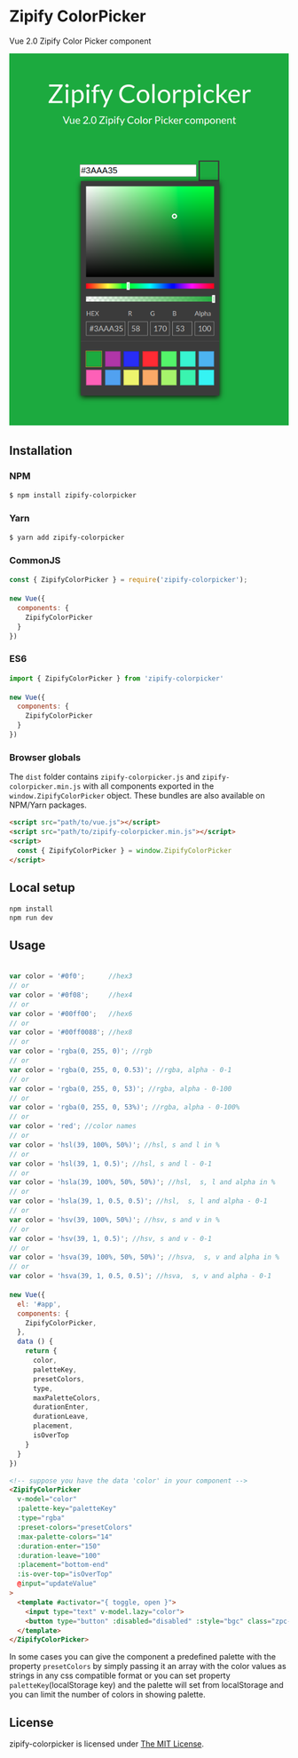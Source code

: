 # Zipify ColorPicker

Vue 2.0 Zipify Color Picker component

![intro](./intro.png)

## Installation

### NPM
```bash
$ npm install zipify-colorpicker
```

### Yarn
```bash
$ yarn add zipify-colorpicker
```

### CommonJS
```js
const { ZipifyColorPicker } = require('zipify-colorpicker');

new Vue({
  components: {
    ZipifyColorPicker
  }
})
```

### ES6
```js
import { ZipifyColorPicker } from 'zipify-colorpicker'

new Vue({
  components: {
    ZipifyColorPicker
  }
})
```

### Browser globals
The `dist` folder contains `zipify-colorpicker.js` and `zipify-colorpicker.min.js` with all components exported in the <code>window.ZipifyColorPicker</code> object. These bundles are also available on NPM/Yarn packages.

```html
<script src="path/to/vue.js"></script>
<script src="path/to/zipify-colorpicker.min.js"></script>
<script>
  const { ZipifyColorPicker } = window.ZipifyColorPicker
</script>
```

## Local setup

```
npm install
npm run dev
```

## Usage

```js

var color = '#0f0';      //hex3
// or
var color = '#0f08';     //hex4
// or
var color = '#00ff00';   //hex6
// or
var color = '#00ff0088'; //hex8
// or
var color = 'rgba(0, 255, 0)'; //rgb
// or
var color = 'rgba(0, 255, 0, 0.53)'; //rgba, alpha - 0-1
// or
var color = 'rgba(0, 255, 0, 53)'; //rgba, alpha - 0-100
// or
var color = 'rgba(0, 255, 0, 53%)'; //rgba, alpha - 0-100%
// or
var color = 'red'; //color names
// or
var color = 'hsl(39, 100%, 50%)'; //hsl, s and l in %
// or
var color = 'hsl(39, 1, 0.5)'; //hsl, s and l - 0-1
// or
var color = 'hsla(39, 100%, 50%, 50%)'; //hsl,  s, l and alpha in %
// or
var color = 'hsla(39, 1, 0.5, 0.5)'; //hsl,  s, l and alpha - 0-1
// or
var color = 'hsv(39, 100%, 50%)'; //hsv, s and v in %
// or
var color = 'hsv(39, 1, 0.5)'; //hsv, s and v - 0-1
// or
var color = 'hsva(39, 100%, 50%, 50%)'; //hsva,  s, v and alpha in %
// or
var color = 'hsva(39, 1, 0.5, 0.5)'; //hsva,  s, v and alpha - 0-1

new Vue({
  el: '#app',
  components: {
    ZipifyColorPicker,
  },
  data () {
    return {
      color,
      paletteKey,
      presetColors,
      type,
      maxPaletteColors,
      durationEnter,
      durationLeave,
      placement,
      isOverTop
    }
  }
})

```

```html
<!-- suppose you have the data 'color' in your component -->
<ZipifyColorPicker
  v-model="color"
  :palette-key="paletteKey"
  :type="rgba"
  :preset-colors="presetColors"
  :max-palette-colors="14"
  :duration-enter="150"
  :duration-leave="100"
  :placement="bottom-end"
  :is-over-top="isOverTop"
  @input="updateValue"
>
  <template #activator="{ toggle, open }">
    <input type="text" v-model.lazy="color">
    <button type="button" :disabled="disabled" :style="bgc" class="zpc-color-preview" @click="toggle($event.target)" />
  </template>
</ZipifyColorPicker>
```

In some cases you can give the component a predefined palette with the property `presetColors` by simply passing it an array with the color values as strings in any css compatible format or you can set property `paletteKey`(localStorage key) and the palette will set from localStorage and you can limit the number of colors in showing palette.

## License
zipify-colorpicker is licensed under [The MIT License](LICENSE).
